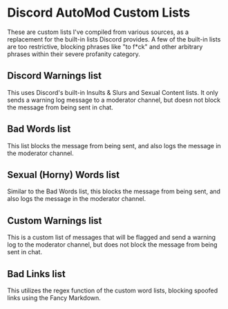 # Discord AutoMod Custom Lists
These are custom lists I've compiled from various sources, as a replacement for the built-in lists Discord provides. A few of the built-in lists are too restrictive, blocking phrases like "to f\*ck" and other arbitrary phrases within their severe profanity category. 

## Discord Warnings list
This uses Discord's built-in Insults & Slurs and Sexual Content lists. It only sends a warning log message to a moderator channel, but doesn not block the message from being sent in chat.

## Bad Words list
This list blocks the message from being sent, and also logs the message in the moderator channel.

## Sexual (Horny) Words list
Similar to the Bad Words list, this blocks the message from being sent, and also logs the message in the moderator channel.

## Custom Warnings list
This is a custom list of messages that will be flagged and send a warning log to the moderator channel, but does not block the message from being sent in chat.

## Bad Links list
This utilizes the regex function of the custom word lists, blocking spoofed links using the Fancy Markdown.
